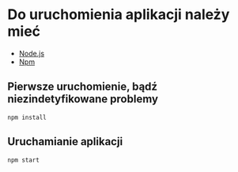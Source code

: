 # Do uruchomienia aplikacji należy mieć

- [Node.js](https://nodejs.org/en/)
- [Npm](https://www.npmjs.com/package/npm) 


## Pierwsze uruchomienie, bądź niezindetyfikowane problemy

```
npm install
```

## Uruchamianie aplikacji

```
npm start
```

